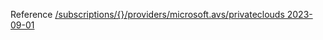 Reference [/subscriptions/{}/providers/microsoft.avs/privateclouds 2023-09-01](/Resources/mgmt-plane/L3N1YnNjcmlwdGlvbnMve30vcHJvdmlkZXJzL21pY3Jvc29mdC5hdnMvcHJpdmF0ZWNsb3Vkcw==/2023-09-01.xml)
